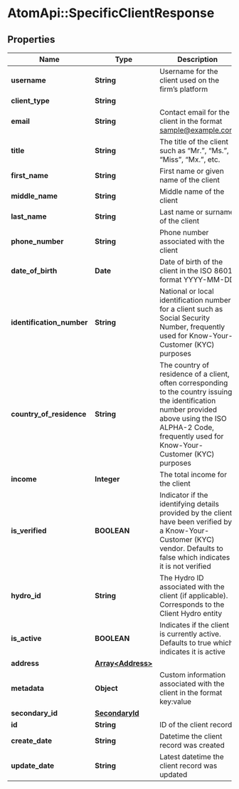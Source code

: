 # AtomApi::SpecificClientResponse

## Properties
Name | Type | Description | Notes
------------ | ------------- | ------------- | -------------
**username** | **String** | Username for the client used on the firm’s platform | 
**client_type** | **String** |  | 
**email** | **String** | Contact email for the client in the format sample@example.com | [optional] 
**title** | **String** | The title of the client such as “Mr.”, “Ms.”, “Miss”, “Mx.”, etc. | [optional] 
**first_name** | **String** | First name or given name of the client | [optional] 
**middle_name** | **String** | Middle name of the client | [optional] 
**last_name** | **String** | Last name or surname of the client | [optional] 
**phone_number** | **String** | Phone number associated with the client | [optional] 
**date_of_birth** | **Date** | Date of birth of the client in the ISO 8601 format YYYY-MM-DD | [optional] 
**identification_number** | **String** | National or local identification number for a client such as Social Security Number, frequently used for Know-Your-Customer (KYC) purposes | [optional] 
**country_of_residence** | **String** | The country of residence of a client, often corresponding to the country issuing the identification number provided above using the ISO ALPHA-2 Code, frequently used for Know-Your-Customer (KYC) purposes | [optional] 
**income** | **Integer** | The total income for the client | [optional] 
**is_verified** | **BOOLEAN** | Indicator if the identifying details provided by the client have been verified by a Know-Your-Customer (KYC) vendor. Defaults to false which indicates it is not verified | [optional] [default to false]
**hydro_id** | **String** | The Hydro ID associated with the client (if applicable). Corresponds to the Client Hydro entity | [optional] 
**is_active** | **BOOLEAN** | Indicates if the client is currently active. Defaults to true which indicates it is active | [optional] [default to true]
**address** | [**Array&lt;Address&gt;**](Address.md) |  | [optional] 
**metadata** | **Object** | Custom information associated with the client in the format key:value | [optional] 
**secondary_id** | [**SecondaryId**](SecondaryId.md) |  | [optional] 
**id** | **String** | ID of the client record | [optional] 
**create_date** | **String** | Datetime the client record was created | [optional] 
**update_date** | **String** | Latest datetime the client record was updated | [optional] 



